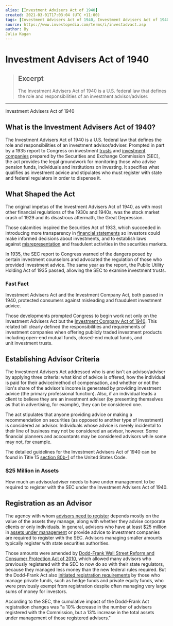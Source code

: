 ```yaml
---
alias: [Investment Advisers Act of 1940]
created: 2021-03-01T17:03:04 (UTC +11:00)
tags: [Investment Advisers Act of 1940, Investment Advisers Act of 1940]
source: https://www.investopedia.com/terms/i/investadvact.asp
author: By
Julia Kagan
---
```


# Investment Advisers Act of 1940

> ## Excerpt
> The Investment Advisers Act of 1940 is a U.S. federal law that defines the role and responsibilities of an investment advisor/adviser.

---

Investment Advisers Act of 1940
## What is the Investment Advisers Act of 1940?

The Investment Advisers Act of 1940 is a U.S. federal law that defines the role and responsibilities of an investment advisor/adviser. Prompted in part by a 1935 report to Congress on investment [trusts](https://www.investopedia.com/terms/t/trust.asp) and [investment companies](https://www.investopedia.com/terms/i/investmentcompany.asp) prepared by the Securities and Exchange Commission (SEC), the act provides the legal groundwork for monitoring those who advise pension funds, individuals and institutions on investing. It specifies what qualifies as investment advice and stipulates who must register with state and federal regulators in order to dispense it.

## What Shaped the Act

The original impetus of the Investment Advisers Act of 1940, as with most other financial regulations of the 1930s and 1940s, was the stock market crash of 1929 and its disastrous aftermath, the Great Depression.

Those calamities inspired the Securities Act of 1933, which succeeded in introducing more transparency in [financial statements](https://www.investopedia.com/terms/f/financial-statements.asp) so investors could make informed decisions about investments, and to establish laws against [misrepresentation](https://www.investopedia.com/terms/m/misrepresentation.asp) and fraudulent activities in the securities markets.

In 1935, the SEC report to Congress warned of the dangers posed by certain investment counselors and advocated the regulation of those who provided investment advice. The same year as the report, the Public Utility Holding Act of 1935 passed, allowing the SEC to examine investment trusts.

### Fast Fact

Investment Advisers Act and the Investment Company Act, both passed in 1940, protected consumers against misleading and fraudulent investment advice.

Those developments prompted Congress to begin work not only on the Investment Advisers Act but the [Investment Company Act of 1940](https://www.investopedia.com/terms/i/investmentcompanyact.asp). This related bill clearly defined the responsibilities and requirements of investment companies when offering publicly traded investment products including open-end mutual funds, closed-end mutual funds, and unit investment trusts. 

## Establishing Advisor Criteria

The Investment Advisers Act addressed who is and isn't an advisor/adviser by applying three criteria: what kind of advice is offered, how the individual is paid for their advice/method of compensation, and whether or not the lion's share of the advisor's income is generated by providing investment advice (the primary professional function). Also, if an individual leads a client to believe they are an investment adviser (by presenting themselves as that in advertising, for example), they can be considered one.

The act stipulates that anyone providing advice or making a recommendation on securities (as opposed to another type of investment) is considered an advisor. Individuals whose advice is merely incidental to their line of business may not be considered an advisor, however. Some financial planners and accountants may be considered advisors while some may not, for example.

The detailed guidelines for the Investment Advisers Act of 1940 can be found in Title 15 [section 80b-1](https://www.law.cornell.edu/uscode/text/15/80b-1) of the United States Code.

### $25 Million in Assets

How much an advisor/adviser needs to have under management to be required to register with the SEC under the Investment Advisers Act of 1940.

## Registration as an Advisor

The agency with whom [advisors need to register](https://www.investopedia.com/terms/r/ria.asp) depends mostly on the value of the assets they manage, along with whether they advise corporate clients or only individuals. In general, advisors who have at least $25 million in [assets under management](https://www.investopedia.com/terms/a/aum.asp) or provide advice to investment companies are required to register with the SEC. Advisors managing smaller amounts typically register with state securities authorities.

Those amounts were amended by [Dodd-Frank Wall Street Reform and Consumer Protection Act of 2010](https://www.investopedia.com/terms/d/dodd-frank-financial-regulatory-reform-bill.asp), which allowed many advisors who previously registered with the SEC to now do so with their state regulators, because they managed less money than the new federal rules required. But the Dodd-Frank Act also [initiated registration requirements](https://www.sec.gov/news/press/2011/2011-133.htm) by those who manage private funds, such as hedge funds and private equity funds, who were previously exempt from registration despite often managing very large sums of money for investors.

According to the SEC, the cumulative impact of the Dodd-Frank Act registration changes was "a 10% decrease in the number of advisers registered with the Commission, but a 13% increase in the total assets under management of those registered advisers."

